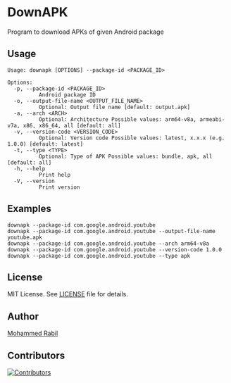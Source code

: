 # DownAPK

Program to download APKs of given Android package

## Usage

```
Usage: downapk [OPTIONS] --package-id <PACKAGE_ID>

Options:
  -p, --package-id <PACKAGE_ID>
          Android package ID
  -o, --output-file-name <OUTPUT_FILE_NAME>
          Optional: Output file name [default: output.apk]
  -a, --arch <ARCH>
          Optional: Architecture Possible values: arm64-v8a, armeabi-v7a, x86, x86_64, all [default: all]
  -v, --version-code <VERSION_CODE>
          Optional: Version code Possible values: latest, x.x.x (e.g. 1.0.0) [default: latest]
  -t, --type <TYPE>
          Optional: Type of APK Possible values: bundle, apk, all [default: all]
  -h, --help
          Print help
  -V, --version
          Print version
```

## Examples

```shell
downapk --package-id com.google.android.youtube
downapk --package-id com.google.android.youtube --output-file-name youtube.apk
downapk --package-id com.google.android.youtube --arch arm64-v8a
downapk --package-id com.google.android.youtube --version-code 1.0.0
downapk --package-id com.google.android.youtube --type apk
```

## License

MIT License. See [LICENSE](LICENSE) file for details.

## Author

[Mohammed Rabil](https://github.com/rabilrbl)

## Contributors

[![Contributors](https://contributors-img.web.app/image?repo=rabilrbl/downapk)](https://github.com/rabilrbl/downapk/graphs/contributors)
